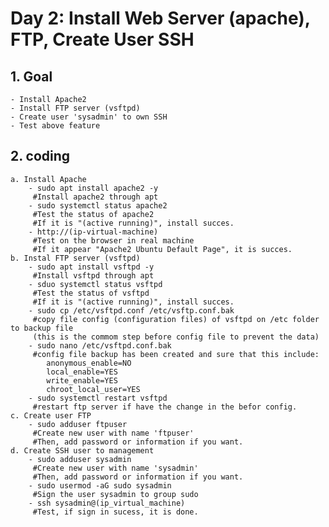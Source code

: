 # Day 2: Install Web Server (apache), FTP, Create User SSH

## 1. Goal
    - Install Apache2
    - Install FTP server (vsftpd)
    - Create user 'sysadmin' to own SSH
    - Test above feature

## 2. coding
    a. Install Apache
        - sudo apt install apache2 -y
         #Install apache2 through apt
        - sudo systemctl status apache2
         #Test the status of apache2
         #If it is "(active running)", install succes.
        - http://(ip-virtual-machine)
         #Test on the browser in real machine
         #If it appear "Apache2 Ubuntu Default Page", it is succes.
    b. Instal FTP server (vsftpd)
        - sudo apt install vsftpd -y
         #Install vsftpd through apt
        - sduo systemctl status vsftpd
         #Test the status of vsftpd
         #If it is "(active running)", install succes.
        - sudo cp /etc/vsftpd.conf /etc/vsftp.conf.bak
         #copy file config (configuration files) of vsftpd on /etc folder to backup file  
         (this is the commom step before config file to prevent the data)
        - sudo nano /etc/vsftpd.conf.bak
         #config file backup has been created and sure that this include: 
            anonymous_enable=NO
            local_enable=YES
            write_enable=YES
            chroot_local_user=YES
        - sudo systemctl restart vsftpd
         #restart ftp server if have the change in the befor config.
    c. Create user FTP
        - sudo adduser ftpuser
         #Create new user with name 'ftpuser'
         #Then, add password or information if you want.
    d. Create SSH user to management 
        - sudo adduser sysadmin
         #Create new user with name 'sysadmin'
         #Then, add password or information if you want.
        - sudo usermod -aG sudo sysadmin
         #Sign the user sysadmin to group sudo
        - ssh sysadmin@(ip_virtual_machine)
         #Test, if sign in sucess, it is done.
